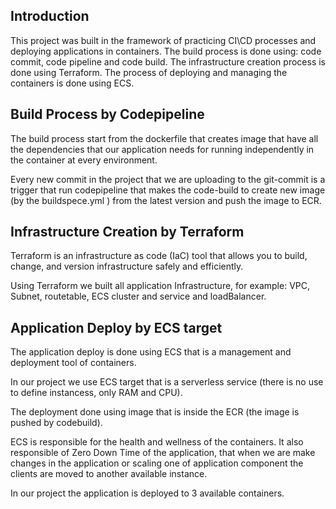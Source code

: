 ## Introduction

This project was built in the framework of practicing CI\CD processes and deploying applications in containers.
The build process is done using:
code commit, code pipeline and code build.
The infrastructure creation process is done using Terraform.
The process of deploying and managing the containers is done using ECS.


## Build Process by Codepipeline

The build process start from the dockerfile that creates image that have all the dependencies that our application needs for running independently in the container at every environment.

Every new commit in the project that we are uploading to the git-commit is a trigger that run codepipeline that makes the code-build to create new image (by the buildspece.yml ) from the latest version and push the image to ECR.

## Infrastructure Creation by Terraform

Terraform is an infrastructure as code (IaC) tool that allows you to build, change, and version infrastructure safely and efficiently. 

Using Terraform we built all application Infrastructure, for example: VPC, Subnet, routetable, ECS cluster and service and loadBalancer.

## Application Deploy by ECS target

The application deploy is done using ECS that is a management and deployment tool of containers.

In our project we use ECS target that is a serverless service (there is no use to define instancess, only RAM and CPU).

The deployment done using image that is inside the ECR (the image is pushed by codebuild).

ECS is responsible for the health and wellness of the containers. It also responsible of Zero Down Time of the application, that when we are make changes in the application or scaling one of application component the clients are moved to another available instance.

In our project the application is deployed to 3 available containers.
